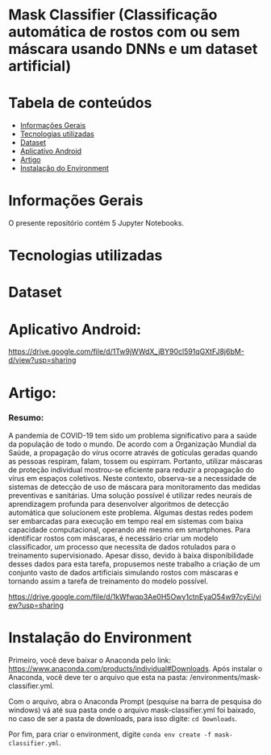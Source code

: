 # Mask Classifier (Classificação automática de rostos com ou sem máscara usando DNNs e um dataset artificial)

# Tabela de conteúdos
* [Informações Gerais](#informações-gerais)
* [Tecnologias utilizadas](#tecnologias-utilizadas)
* [Dataset](#dataset)
* [Aplicativo Android](#aplicativo-android)
* [Artigo](#artigo)
* [Instalação do Environment](#instalação-do-environment)

# Informações Gerais
O presente repositório contém 5 Jupyter Notebooks.

# Tecnologias utilizadas

# Dataset

# Aplicativo Android:
https://drive.google.com/file/d/1Tw9jWWdX_jBY90cl591qGXtFJ8j6bM-d/view?usp=sharing

# Artigo:

### Resumo:  

A pandemia de COVID-19 tem sido um problema significativo para a saúde da população de todo o mundo. De acordo com a Organização Mundial da Saúde, a propagação do vírus ocorre através de gotículas geradas quando as pessoas respiram, falam, tossem ou espirram. Portanto, utilizar máscaras de proteção individual mostrou-se eficiente para reduzir a propagação do vírus em espaços coletivos. Neste contexto, observa-se a necessidade de sistemas de detecção de uso de máscara para monitoramento das medidas preventivas e sanitárias. Uma solução possível é utilizar redes neurais de aprendizagem profunda para desenvolver algoritmos de detecção automática que solucionem este problema. Algumas destas redes podem ser embarcadas para execução em tempo real em sistemas com baixa capacidade computacional, operando até mesmo em smartphones. Para identificar rostos com máscaras, é necessário criar um modelo classificador, um processo que necessita de dados rotulados para o treinamento supervisionado. Apesar disso, devido à baixa disponibilidade desses dados para esta tarefa, propusemos neste trabalho a criação de um conjunto vasto de dados artificiais simulando rostos com máscaras e tornando assim a tarefa de treinamento do modelo possível.

https://drive.google.com/file/d/1kWfwqp3Ae0H5Owy1ctnEyaO54w97cyEi/view?usp=sharing

# Instalação do Environment

Primeiro, você deve baixar o Anaconda pelo link: https://www.anaconda.com/products/individual#Downloads. Após instalar o Anaconda, você deve ter o arquivo que esta na pasta: /environments/mask-classifier.yml.

Com o arquivo, abra o Anaconda Prompt (pesquise na barra de pesquisa do windows) vá até sua pasta onde o arquivo mask-classifier.yml foi baixado, no caso de ser a pasta de downloads, para isso digite: ```cd Downloads```.

Por fim, para criar o environment, digite ```conda env create -f mask-classifier.yml```.
